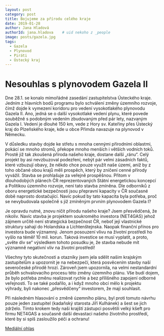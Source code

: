 ```yaml
---
layout: post
category: post
title: Bojujeme za přírodu celého kraje  
date: 2019-01-28
author: Jana Hladová
authorId: jana.hladova    # uid nekoho z _people
image: posts/gazela.jpg
tags:
  - Gazela
  - Plynovod
  - Piráti
  - Ústecký kraj
---
```


# Nesouhlas s plynovodem Gazela II 

Dne 28.1. se konalo mimořádné zasedání zastupitelstva Ústeckého kraje. 
Jedním z hlavních bodů programu bylo schválení změny územního rozvoje, čímž dojde k vymezení koridoru pro vedení vysokotlakého plynovodu Gazela II. Ano, jedná se o další vysokotlaké vedení plynu, které povede souběžně s podobným vedením zbudovaným před pár lety, nazvaným Gazela I. Vedení je dlouhé 150 km, vede z Hory sv. Kateřiny přes Ústecký kraj do Plzeňského kraje, kde u obce Přimda navazuje na plynovod v Německu.

V důsledku stavby dojde ke střetu s mnoha cennými přírodními oblastmi, pokácí se mnoho stromů, překope mnoho menších i větších vodních toků. Prostě již tak zkoušená příroda našeho kraje, dostane další „ránu“. Celý projekt by asi nevzbuzoval podezření, nebýt pár velmi zásadních faktů, které vzbuzují obavy, že někdo chce pouze využít naše území, aniž by z toho občané obou krajů měli prospěch, který by zničení cenné přírody vyvážil. 
Stavba se prohlašuje za veřejně prospěšnou. Přitom v dlouhodobých plánech ČR reprezentovaných Státní energetickou koncepcí a Politikou územního rozvoje, není tato stavba zmíněna. Dle odborníků z oboru energetické bezpečnosti jsou přepravní kapacity v ČR současné době naprosto dostačující. Navíc pokud by tato kapacita byla potřeba, proč se nevybudovala společně s již zmíněným prvním plynovodem Gazela I? 

Je opravdu nutné, znovu ničit přírodu našeho kraje? Jsem přesvědčená, že nikoliv. Navíc stavba je projektem soukromého investora (NET4GAS) jehož zájmem určitě není strategická bezpečnost ČR, neboť její vlastnické struktury sahají do Holandska a Lichtenštejnska.
Naopak finanční přínos pro investora bude významný. Jenom posouzení vlivu na životní prostředí ho vyšlo na téměř 10 mil. korun. Taková investice se musí vyplatit, a proto, „světe div se“ výsledkem tohoto posudku je, že stavba nebude mít významně negativní vliv na životní prostředí! 

Všechny tyto skutečnosti a otazníky jsem jela sdělit našim krajským zastupitelům a upozornit je na nebezpečí, která posvěcením stavby naší severočeské přírodě hrozí. Zároveň jsem upozornila, na velmi nestandardní průběh schvalovacího procesu této změny územního plánu. Vše budí dojem, že bylo potřeba změnu realizovat rychle a bez přílišného zapojení odborné veřejnosti. To se také podařilo, a i když mnoho obcí mělo k projektu výhrady, byli nakonec „přesvědčeny“ investorem, že mají souhlasit. 

Při následném hlasování o změně územního plánu, byl proti tomuto návrhu pouze jeden zastupitel (kadaňský starosta Jíří Kulhánek) a šest se jich zdrželo. Tímto krokem tedy naši krajští zástupci posvětili velký kšeft pro firmu NET4GAS a současně další devastaci našeho životního prostředí, které by si spíš zasloužilo péči a ochranu!   

[Mediální ohlas](https://sever.rozhlas.cz/pres-ustecky-kraj-ma-vest-dalsi-plynovod-7750053?fbclid=IwAR1lJiVie3K_MybLeRLm-HuJhSIg6FVbjtzT2w8A06wAqznhQmSZIp00C18)


